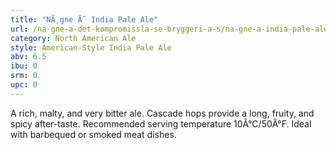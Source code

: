 ```yaml
---
title: "NÃ¸gne Ã˜ India Pale Ale"
url: /na-gne-a-det-kompromissla-se-bryggeri-a-s/na-gne-a-india-pale-ale/
category: North American Ale
style: American-Style India Pale Ale
abv: 6.5
ibu: 0
srm: 0
upc: 0
---
```

A rich, malty, and very bitter ale. Cascade hops provide a long, fruity, and spicy after-taste.  Recommended serving temperature 10Â°C/50Â°F.  Ideal with barbequed or smoked meat dishes.
